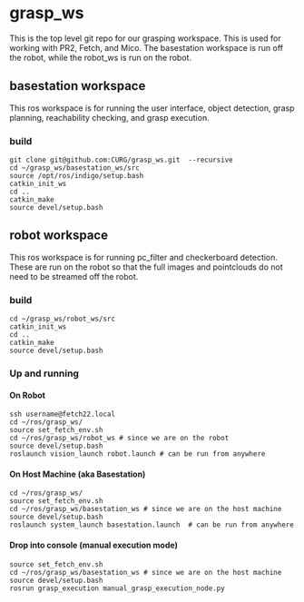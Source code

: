 # grasp_ws

This is the top level git repo for our grasping workspace. This is used for working with PR2, Fetch, and Mico.  The basestation workspace is run off the robot, while the robot_ws is run on the robot.  

## basestation workspace
This ros workspace is for running the user interface, object detection, grasp planning, reachability checking, and grasp execution.

### build
```
git clone git@github.com:CURG/grasp_ws.git  --recursive
cd ~/grasp_ws/basestation_ws/src
source /opt/ros/indigo/setup.bash
catkin_init_ws
cd ..
catkin_make
source devel/setup.bash
```

## robot workspace
This ros workspace is for running pc_filter and checkerboard detection.  These are run on the robot so that the full images and pointclouds do not need to be streamed off the robot. 

### build
```
cd ~/grasp_ws/robot_ws/src
catkin_init_ws
cd ..
catkin_make
source devel/setup.bash
```
### Up and running

#### On Robot 
```
ssh username@fetch22.local
cd ~/ros/grasp_ws/
source set_fetch_env.sh
cd ~/ros/grasp_ws/robot_ws # since we are on the robot
source devel/setup.bash
roslaunch vision_launch robot.launch # can be run from anywhere
```


#### On Host Machine (aka Basestation)
```
cd ~/ros/grasp_ws/
source set_fetch_env.sh
cd ~/ros/grasp_ws/basestation_ws # since we are on the host machine
source devel/setup.bash
roslaunch system_launch basestation.launch  # can be run from anywhere
```
#### Drop into console (manual execution mode)
```
source set_fetch_env.sh
cd ~/ros/grasp_ws/basestation_ws # since we are on the host machine
source devel/setup.bash
rosrun grasp_execution manual_grasp_execution_node.py 
```

